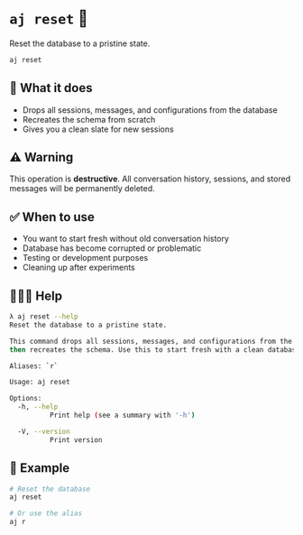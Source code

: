 # `aj reset` 🔄

Reset the database to a pristine state.

```bash
aj reset
```

## 🧹 What it does
- Drops all sessions, messages, and configurations from the database
- Recreates the schema from scratch
- Gives you a clean slate for new sessions

## ⚠️ Warning
This operation is **destructive**. All conversation history, sessions, and stored messages will be permanently deleted.

## ✅ When to use
- You want to start fresh without old conversation history
- Database has become corrupted or problematic
- Testing or development purposes
- Cleaning up after experiments

## 🙋🏻‍♀️ Help

```bash
λ aj reset --help
Reset the database to a pristine state.

This command drops all sessions, messages, and configurations from the database,
then recreates the schema. Use this to start fresh with a clean database.

Aliases: `r`

Usage: aj reset

Options:
  -h, --help
          Print help (see a summary with '-h')

  -V, --version
          Print version
```

## 📝 Example

```bash
# Reset the database
aj reset

# Or use the alias
aj r
